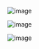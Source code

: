 ![image](https://user-images.githubusercontent.com/60442877/230948516-af15bc95-5212-4355-bfdb-2e207c4e1196.png)

![image](https://user-images.githubusercontent.com/60442877/230948743-d5a784d0-5e7d-4657-b8b3-1e7c2ba61cef.png)

![image](https://user-images.githubusercontent.com/60442877/230948866-193e14ee-924f-40c1-9dd1-d527c113fe7b.png)
